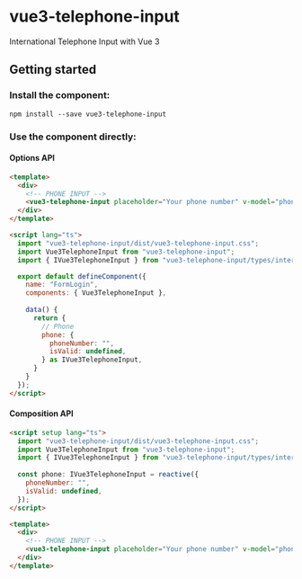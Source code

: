 # vue3-telephone-input
International Telephone Input with Vue 3

## Getting started
### Install the component:
```angular2html
npm install --save vue3-telephone-input
```

### Use the component directly:

#### Options API
```html
<template>
  <div>
    <!-- PHONE INPUT -->
    <vue3-telephone-input placeholder="Your phone number" v-model="phone" />
  </div>
</template>

<script lang="ts">
  import "vue3-telephone-input/dist/vue3-telephone-input.css";
  import Vue3TelephoneInput from "vue3-telephone-input";
  import { IVue3TelephoneInput } from "vue3-telephone-input/types/interfaces/IVue3TelephoneInput";

  export default defineComponent({
    name: "FormLogin",
    components: { Vue3TelephoneInput },
    
    data() {
      return {
        // Phone
        phone: {
          phoneNumber: "",
          isValid: undefined,
        } as IVue3TelephoneInput,
      }
    }
  });
</script>
```

#### Composition API
```html
<script setup lang="ts">
  import "vue3-telephone-input/dist/vue3-telephone-input.css";
  import Vue3TelephoneInput from "vue3-telephone-input";
  import { IVue3TelephoneInput } from "vue3-telephone-input/types/interfaces/IVue3TelephoneInput";
  
  const phone: IVue3TelephoneInput = reactive({
    phoneNumber: "",
    isValid: undefined,
  });
</script>

<template>
  <div>
    <!-- PHONE INPUT -->
    <vue3-telephone-input placeholder="Your phone number" v-model="phone" />
  </div>
</template>
```